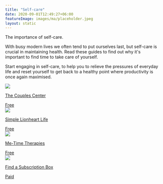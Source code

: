 ```yaml
---
title: "Self-care"
date: 2020-09-01T12:49:27+06:00
featureImage: images/ma/placeholder.jpeg
layout: static
---
```


The importance of self-care.

With busy modern lives we often tend to put ourselves last, but self-care is crucial in maintaining health. Read these guides to find out why it's important to find time to take care of yourself.

Start engaging in self-care, to help you to relieve the pressures of everyday life and reset yourself to get back to a healthy point where productivity is once again maximised.

<a class="ma-link" href="https://www.thecouplescenter.org/why-self-care-is-so-important-for-longevity-and-wellness/"><div class="ma-card ma-card-Health"><div class="ma-icon"><img src ="/images/icon-check.png"/></div><div class="ma-name"><p>The Couples Center</p></div><div class="ma-paid-text"><span>Free</span></div></div></a><a class="ma-link" href="https://simplelionheartlife.com/how-to-slow-down/"><div class="ma-card ma-card-Health"><div class="ma-icon"><img src ="/images/icon-check.png"/></div><div class="ma-name"><p>Simple Lionheart Life</p></div><div class="ma-paid-text"><span>Free</span></div></div></a><a class="ma-link" href="https://www.me-time-therapy.co.uk/me-time-activities-to-try/"><div class="ma-card ma-card-Health"><div class="ma-icon"><img src ="/images/icon-check.png"/></div><div class="ma-name"><p>Me-Time Therapies</p></div><div class="ma-paid-text"><span>Free</span></div></div></a><a class="ma-link" href="https://www.findasubscriptionbox.co.uk/"><div class="ma-card ma-card-Health"><div class="ma-icon"><img src ="/images/icon-pound.png"/></div><div class="ma-name"><p>Find a Subscription Box</p></div><div class="ma-paid-text"><span>Paid</span></div></div></a>  

<br/><br/>






